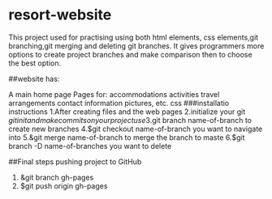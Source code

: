 # resort-website
This project used for practising using both html elements, css elements,git branching,git merging and deleting git branches.
It gives programmers more options to create project branches and make comparison then to choose the best option.

##website has:

A main home page
Pages for:
accommodations
activities
travel arrangements
contact information
pictures, etc.
css 
###installatio instructions
1.After creating files and the web pages
2.initialize your git $git init and make commits on your project use 
3.$git branch name-of-branch to create new branches 
4.$git checkout name-of-branch you want to navigate into 
5.&git merge name-of-branch to merge the branch to maste
6.$git branch -D name-of-branches you want to delete

##Final steps pushing project to GitHub
1. &git branch gh-pages
2. $git push origin gh-pages


